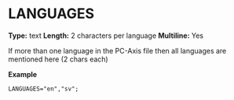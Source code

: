 # LANGUAGES
**Type:** text
**Length:** 2 characters per language
**Multiline:** Yes

If more than one language in the PC-Axis file then all languages are
mentioned here (2 chars each)

**Example**
```
LANGUAGES="en","sv";
```
